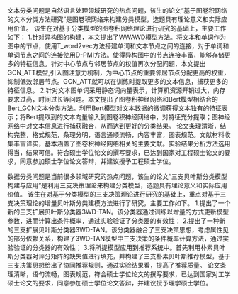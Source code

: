 文本分类问题是自然语言处理领域研究的热点问题，该生的论文“基于图卷积网络的文本分类方法研究”是图卷积网络来构建分类模型，选题具有理论意义和实际应用价值。
该生在对基于分类模型的图卷积网络理论进行研究的基础上，主要工作如下：
1.针对异构图的构建，本文提出了WWAWD模型方法。将文本和单词作为图中的节点，使用T_word2vec方法搭建单词和文本节点之间的连接，对于单词和单词节点之间的连接使用D-PMI方法。使得异构图中的节点连接丰富，能够存储更多的特征信息。针对中心节点与邻居节点的权值再次分配问题，本文提出GCN_ATT模型,引入图注意力机制，为中心节点的重要邻居节点分配更高的权重，抑制低效邻居节点。GCN_ATT就可以在训练时提取更多的文本信息，捕获更多的特征信息。
2.针对文本图单词采用静态词向量表示，计算机资源开销过大，内存要求过高，时间过长等问题。本文提出了图卷积神经网络和Bert模型相结合的Bert_GCN文本分类方法。利用Bert模型对文本数据的微调获得文本独有的特征表示；将Bert提取到的文本向量输入到图卷积神经网络中，对特征充分提取；图神经网络中对文本信息进行捕获融合，从而达到更好的分类结果。
论文条理清晰，结构完整，格式规范，条理分明，语言通顺流畅，内容丰富，图表规范。文献材料收集丰富详实，基本涵盖了图卷积神经网络相关的主要文献。实验结果分析方法选用得当，结果可信。符合硕士学位论文的撰写要求，已达到国家对工程硕士论文的要求，同意参加硕士学位论文答辩，并建议授予工程硕士学位。



数据分类问题是当前很多领域研究的热点问题，该生的论文“三支贝叶斯分类模型构建与应用”是利用三支决策理论来构建分类模型，选题具有理论意义和实际应用价值。
该生在对基于分类模型的三支决策理论进行研究的基础上，重点对基于三支决策理论的增量贝叶斯分类建模方法进行了研究，主要工作如下。
1.提出了一个新的三支扩展贝叶斯分类器3WD-TAN。该分类器通过训练以增量的方式更新模型参数，进而计算出条件概率，通过实验验证了分类器的有效性；
2.提出了一种新的三支扩展贝叶斯分类器3WD-TAN。该分类器融合了三支决策思想，考虑属性见的部分依赖关系，构建了3WD-TAN模型中三支决策的条件概率计算方法，通过实验验证的分类器的有效性；
3.将所提模型应用到推荐系统中。首先利用朴素贝叶斯分类器对评分矩阵的缺失值进行填充，并构建了三支朴素贝叶斯推荐模型，基于三支决策思想给出了协同推荐规则，通过实验结果看，提高了推荐质量。
论文条理清晰，语句流畅，图表规范，符合硕士学位论文的撰写要求，已达到国家对工学硕士论文的要求，同意参加硕士学位论文答辩，并建议授予理学硕士学位。